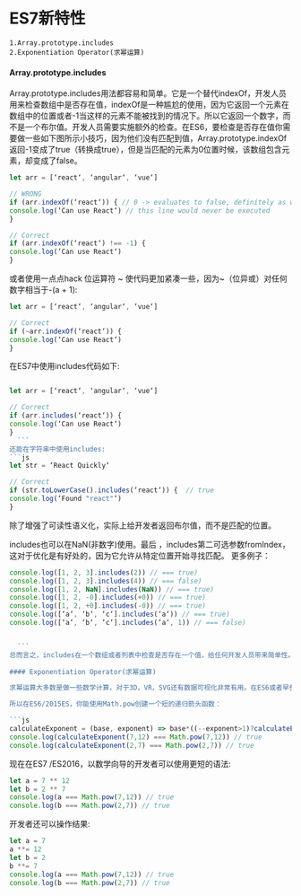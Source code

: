 # ES7新特性
  `1.Array.prototype.includes`  
  `2.Exponentiation Operator(求幂运算)`

#### Array.prototype.includes
Array.prototype.includes用法都容易和简单。它是一个替代indexOf，开发人员用来检查数组中是否存在值，indexOf是一种尴尬的使用，因为它返回一个元素在数组中的位置或者-1当这样的元素不能被找到的情况下。所以它返回一个数字，而不是一个布尔值。开发人员需要实施额外的检查。在ES6，要检查是否存在值你需要做一些如下图所示小技巧，因为他们没有匹配到值，Array.prototype.indexOf返回-1变成了true（转换成true），但是当匹配的元素为0位置时候，该数组包含元素，却变成了false。
  ```js
  let arr = [‘react‘, ‘angular‘, ‘vue‘]

// WRONG
if (arr.indexOf(‘react‘)) { // 0 -> evaluates to false, definitely as we expected
  console.log(‘Can use React‘) // this line would never be executed
}

// Correct
if (arr.indexOf(‘react‘) !== -1) {
  console.log(‘Can use React‘)
}
  
  ```
或者使用一点点hack 位运算符 ~ 使代码更加紧凑一些，因为~（位异或）对任何数字相当于-(a + 1):  

  ```js
let arr = [‘react‘, ‘angular‘, ‘vue‘]

// Correct
if (~arr.indexOf(‘react‘)) {
  console.log(‘Can use React‘)
}
  ```
在ES7中使用includes代码如下:
  ```js

let arr = [‘react‘, ‘angular‘, ‘vue‘]

// Correct
if (arr.includes(‘react‘)) {
  console.log(‘Can use React‘)
}
    ```
  还能在字符串中使用includes:
  ```js
  let str = ‘React Quickly‘

// Correct
if (str.toLowerCase().includes(‘react‘)) {  // true
  console.log(‘Found "react"‘)  
}
  ```
  
除了增强了可读性语义化，实际上给开发者返回布尔值，而不是匹配的位置。  

includes也可以在NaN(非数字)使用。最后 ，includes第二可选参数fromIndex，这对于优化是有好处的，因为它允许从特定位置开始寻找匹配。
更多例子：

  ```js
 console.log([1, 2, 3].includes(2)) // === true)
console.log([1, 2, 3].includes(4)) // === false)
console.log([1, 2, NaN].includes(NaN)) // === true)
console.log([1, 2, -0].includes(+0)) // === true)
console.log([1, 2, +0].includes(-0)) // === true)
console.log([‘a‘, ‘b‘, ‘c‘].includes(‘a‘)) // === true)
console.log([‘a‘, ‘b‘, ‘c‘].includes(‘a‘, 1)) // === false) 
  
  
    ```
总而言之，includes在一个数组或者列表中检查是否存在一个值，给任何开发人员带来简单性。	
	
#### Exponentiation Operator(求幂运算)

求幂运算大多数是做一些数学计算，对于3D，VR，SVG还有数据可视化非常有用。在ES6或者早些版本，不得不创建一个循环，创建一个递归函数或者使用Math.pow,如果忘记了什么是指数,当你有相同数字（基数）自相相乘多次（指数）。例如，7的3次方是7*7*7  

所以在ES6/2015ES，你能使用Math.pow创建一个短的递归箭头函数：

  ```js
calculateExponent = (base, exponent) => base*((--exponent>1)?calculateExponent(base, exponent):base)
console.log(calculateExponent(7,12) === Math.pow(7,12)) // true
console.log(calculateExponent(2,7) === Math.pow(2,7)) // true
  ```
  
 现在在ES7 /ES2016，以数学向导的开发者可以使用更短的语法:

   ```js
let a = 7 ** 12
let b = 2 ** 7
console.log(a === Math.pow(7,12)) // true
console.log(b === Math.pow(2,7)) // true
   ```
 开发者还可以操作结果:
  ```js
let a = 7
a **= 12
let b = 2
b **= 7
console.log(a === Math.pow(7,12)) // true
console.log(b === Math.pow(2,7)) // true
  
  ```
